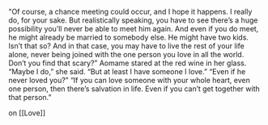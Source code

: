 "Of course, a chance meeting could occur, and I hope it happens. I really do, for your sake. But realistically speaking, you have to see there’s a huge possibility you’ll never be able to meet him again. And even if you do meet, he might already be married to somebody else. He might have two kids. Isn’t that so? And in that case, you may have to live the rest of your life alone, never being joined with the one person you love in all the world. Don’t you find that scary?”
Aomame stared at the red wine in her glass. “Maybe I do,” she said. “But at least I have someone I love.”
“Even if he never loved you?”
“If you can love someone with your whole heart, even one person, then there’s salvation in life. Even if you can’t get together with that person.”

on [[Love]]